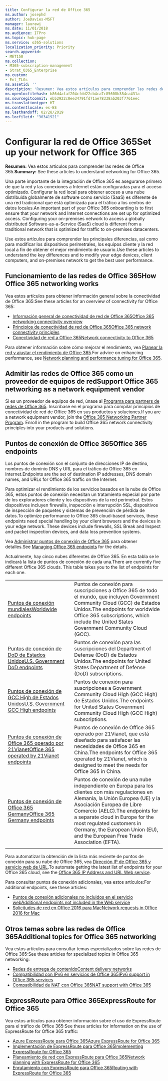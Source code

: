 ```yaml
---
title: Configurar la red de Office 365
ms.author: josephd
author: JoeDavies-MSFT
manager: laurawi
ms.date: 11/01/2018
ms.audience: ITPro
ms.topic: hub-page
ms.service: o365-solutions
localization_priority: Priority
search.appverid:
- MET150
ms.collection:
- M365-subscription-management
- Strat_O365_Enterprise
ms.custom:
- Ent_TLGs
ms.assetid: ''
description: 'Resumen: Vea estos artículos para comprender las redes de Office 365.'
ms.openlocfilehash: b86d4afaf204cfdd22cb4ca7c85608b384ca431a
ms.sourcegitcommit: eb52922c0ee34791fd71ae78338ab203f7761eec
ms.translationtype: HT
ms.contentlocale: es-ES
ms.lasthandoff: 02/28/2019
ms.locfileid: "30341921"
---
```

# <a name="set-up-your-network-for-office-365"></a><span data-ttu-id="053dc-103">Configurar la red de Office 365</span><span class="sxs-lookup"><span data-stu-id="053dc-103">Set up your network for Office 365</span></span>

<span data-ttu-id="053dc-104">**Resumen:** Vea estos artículos para comprender las redes de Office 365.</span><span class="sxs-lookup"><span data-stu-id="053dc-104">**Summary:** See these articles to understand networking for Office 365.</span></span>
  
<span data-ttu-id="053dc-p101">Una parte importante de la integración de Office 365 es asegurarse primero de que la red y las conexiones a Internet están configuradas para el acceso optimizado. Configurar la red local para obtener acceso a una nube distribuida globalmente de software como servicio (SaaS) es diferente de una red tradicional que está optimizada para el tráfico a los centros de datos locales.</span><span class="sxs-lookup"><span data-stu-id="053dc-p101">An important part of your Office 365 onboarding is to first ensure that your network and Internet connections are set up for optimized access. Configuring your on-premises network to access a globally distributed Software-as-a-Service (SaaS) cloud is different from a traditional network that is optimized for traffic to on-premises datacenters.</span></span> 

<span data-ttu-id="053dc-107">Use estos artículos para comprender las principales diferencias, así como para modificar los dispositivos perimetrales, los equipos cliente y la red local a fin de obtener el mejor rendimiento de usuario.</span><span class="sxs-lookup"><span data-stu-id="053dc-107">Use these articles to understand the key differences and to modify your  edge devices, client computers, and on-premises network to get the best user performance.</span></span>

## <a name="how-office-365-networking-works"></a><span data-ttu-id="053dc-108">Funcionamiento de las redes de Office 365</span><span class="sxs-lookup"><span data-stu-id="053dc-108">How Office 365 networking works</span></span>

<span data-ttu-id="053dc-109">Vea estos artículos para obtener información general sobre la conectividad de Office 365:</span><span class="sxs-lookup"><span data-stu-id="053dc-109">See these articles for an overview of connectivity for Office 365:</span></span>

- [<span data-ttu-id="053dc-110">Información general de conectividad de red de Office 365</span><span class="sxs-lookup"><span data-stu-id="053dc-110">Office 365 networking connectivity overview</span></span>](office-365-networking-overview.md)
- [<span data-ttu-id="053dc-111">Principios de conectividad de red de Office 365</span><span class="sxs-lookup"><span data-stu-id="053dc-111">Office 365 network connectivity principles</span></span>](office-365-network-connectivity-principles.md)
- [<span data-ttu-id="053dc-112">Conectividad de red a Office 365</span><span class="sxs-lookup"><span data-stu-id="053dc-112">Network connectivity to Office 365</span></span>](network-connectivity.md)

<span data-ttu-id="053dc-113">Para obtener información sobre cómo mejorar el rendimiento, vea [Planear la red y ajustar el rendimiento de Office 365](network-planning-and-performance.md).</span><span class="sxs-lookup"><span data-stu-id="053dc-113">For advice on enhancing performance, see [Network planning and performance tuning for Office 365](network-planning-and-performance.md).</span></span>

## <a name="support-office-365-networking-as-a-network-equipment-vendor"></a><span data-ttu-id="053dc-114">Admitir las redes de Office 365 como un proveedor de equipos de red</span><span class="sxs-lookup"><span data-stu-id="053dc-114">Support Office 365 networking as a network equipment vendor</span></span>

<span data-ttu-id="053dc-p102">Si es un proveedor de equipos de red, únase al [Programa para partners de redes de Office 365](office-365-networking-partner-program.md). Inscríbase en el programa para compilar principios de conectividad de red de Office 365 en sus productos y soluciones.</span><span class="sxs-lookup"><span data-stu-id="053dc-p102">If you are a network equipment vendor, join the [Office 365 Networking Partner Program](office-365-networking-partner-program.md). Enroll in the program to build Office 365 network connectivity principles into your products and solutions.</span></span> 

## <a name="office-365-endpoints"></a><span data-ttu-id="053dc-117">Puntos de conexión de Office 365</span><span class="sxs-lookup"><span data-stu-id="053dc-117">Office 365 endpoints</span></span>

<span data-ttu-id="053dc-118">Los puntos de conexión son el conjunto de direcciones IP de destino, nombres de dominio DNS y URL para el tráfico de Office 365 en Internet.</span><span class="sxs-lookup"><span data-stu-id="053dc-118">Endpoints are the set of destination IP addresses, DNS domain names, and URLs for Office 365 traffic on the Internet.</span></span> 

<span data-ttu-id="053dc-p103">Para optimizar el rendimiento de los servicios basados en la nube de Office 365, estos puntos de conexión necesitan un tratamiento especial por parte de los exploradores cliente y los dispositivos de la red perimetral. Estos dispositivos incluyen firewalls, inspección e interrupción SSL, dispositivos de inspección de paquetes y sistemas de prevención de pérdida de datos.</span><span class="sxs-lookup"><span data-stu-id="053dc-p103">To optimize performance to Office 365 cloud-based services, these endpoints need special handling by your client browsers and the devices in your edge network. These devices include firewalls, SSL Break and Inspect and packet inspection devices, and data loss prevention systems.</span></span>

<span data-ttu-id="053dc-121">Vea [Administrar puntos de conexión de Office 365](managing-office-365-endpoints.md) para obtener detalles.</span><span class="sxs-lookup"><span data-stu-id="053dc-121">See [Managing Office 365 endpoints](managing-office-365-endpoints.md) for the details.</span></span>

<span data-ttu-id="053dc-p104">Actualmente, hay cinco nubes diferentes de Office 365. En esta tabla se le indicará la lista de puntos de conexión de cada una.</span><span class="sxs-lookup"><span data-stu-id="053dc-p104">There are currently five different Office 365 clouds. This table takes you to the list of endpoints for each one.</span></span>

|||
|:-------|:-----|
| [<span data-ttu-id="053dc-124">Puntos de conexión mundiales</span><span class="sxs-lookup"><span data-stu-id="053dc-124">Worldwide endpoints</span></span>](urls-and-ip-address-ranges.md) | <span data-ttu-id="053dc-125">Puntos de conexión para suscripciones a Office 365 de todo el mundo, que incluyen Government Community Cloud (GCC) de Estados Unidos.</span><span class="sxs-lookup"><span data-stu-id="053dc-125">The endpoints for worldwide Office 365 subscriptions, which include the United States Government Community Cloud (GCC).</span></span> |
| [<span data-ttu-id="053dc-126">Puntos de conexión de DoD de Estados Unidos</span><span class="sxs-lookup"><span data-stu-id="053dc-126">U.S. Government DoD endpoints</span></span>](office-365-u-s-government-dod-endpoints.md) | <span data-ttu-id="053dc-127">Puntos de conexión para las suscripciones del Department of Defense (DoD) de Estados Unidos.</span><span class="sxs-lookup"><span data-stu-id="053dc-127">The endpoints for United States Department of Defense (DoD) subscriptions.</span></span> |
| [<span data-ttu-id="053dc-128">Puntos de conexión de GCC High de Estados Unidos</span><span class="sxs-lookup"><span data-stu-id="053dc-128">U.S. Government GCC High endpoints</span></span>](office-365-u-s-government-gcc-high-endpoints.md) | <span data-ttu-id="053dc-129">Puntos de conexión para suscripciones a Government Community Cloud High (GCC High) de Estados Unidos.</span><span class="sxs-lookup"><span data-stu-id="053dc-129">The endpoints for United States Government Community Cloud High (GCC High) subscriptions.</span></span> |
| [<span data-ttu-id="053dc-130">Puntos de conexión de Office 365 operado por 21Vianet</span><span class="sxs-lookup"><span data-stu-id="053dc-130">Office 365 operated by 21Vianet endpoints</span></span>](urls-and-ip-address-ranges-21vianet.md) | <span data-ttu-id="053dc-131">Puntos de conexión de Office 365 operado por 21Vianet, que está diseñado para satisfacer las necesidades de Office 365 en China.</span><span class="sxs-lookup"><span data-stu-id="053dc-131">The endpoints for Office 365 operated by 21Vianet, which is designed to meet the needs for Office 365 in China.</span></span> |
| [<span data-ttu-id="053dc-132">Puntos de conexión de Office 365 Germany</span><span class="sxs-lookup"><span data-stu-id="053dc-132">Office 365 Germany endpoints</span></span>](office-365-germany-endpoints.md) | <span data-ttu-id="053dc-133">Puntos de conexión de una nube independiente en Europa para los clientes con más regulaciones en Alemania, la Unión Europea (UE) y la Asociación Europea de Libre Comercio (AELC).</span><span class="sxs-lookup"><span data-stu-id="053dc-133">The endpoints for a separate cloud in Europe for the most regulated customers in Germany, the European Union (EU), and the European Free Trade Association (EFTA).</span></span> |
|||

<span data-ttu-id="053dc-134">Para automatizar la obtención de la lista más reciente de puntos de conexión para su nube de Office 365, vea [Dirección IP de Office 365 y servicio web de URL](office-365-ip-web-service.md).</span><span class="sxs-lookup"><span data-stu-id="053dc-134">To automate getting the latest list of endpoints for your Office 365 cloud, see the [Office 365 IP Address and URL Web service](office-365-ip-web-service.md).</span></span>

<span data-ttu-id="053dc-135">Para consultar puntos de conexión adicionales, vea estos artículos:</span><span class="sxs-lookup"><span data-stu-id="053dc-135">For additional endpoints, see these articles:</span></span>

- [<span data-ttu-id="053dc-136">Puntos de conexión adicionales no incluidos en el servicio web</span><span class="sxs-lookup"><span data-stu-id="053dc-136">Additional endpoints not included in the Web service</span></span>](additional-office365-ip-addresses-and-urls.md)
- [<span data-ttu-id="053dc-137">Solicitudes de red en Office 2016 para Mac</span><span class="sxs-lookup"><span data-stu-id="053dc-137">Network requests in Office 2016 for Mac</span></span>](network-requests-in-office-2016-for-mac.md)


## <a name="additional-topics-for-office-365-networking"></a><span data-ttu-id="053dc-138">Otros temas sobre las redes de Office 365</span><span class="sxs-lookup"><span data-stu-id="053dc-138">Additional topics for Office 365 networking</span></span>

<span data-ttu-id="053dc-139">Vea estos artículos para consultar temas especializados sobre las redes de Office 365:</span><span class="sxs-lookup"><span data-stu-id="053dc-139">See these articles for specialized topics in Office 365 networking:</span></span>

- [<span data-ttu-id="053dc-140">Redes de entrega de contenido</span><span class="sxs-lookup"><span data-stu-id="053dc-140">Content delivery networks</span></span>](content-delivery-networks.md)
- [<span data-ttu-id="053dc-141">Compatibilidad con IPv6 en servicios de Office 365</span><span class="sxs-lookup"><span data-stu-id="053dc-141">IPv6 support in Office 365 services</span></span>](ipv6-support.md)
- [<span data-ttu-id="053dc-142">Compatibilidad de NAT con Office 365</span><span class="sxs-lookup"><span data-stu-id="053dc-142">NAT support with Office 365</span></span>](nat-support-with-office-365.md)

## <a name="expressroute-for-office-365"></a><span data-ttu-id="053dc-143">ExpressRoute para Office 365</span><span class="sxs-lookup"><span data-stu-id="053dc-143">ExpressRoute for Office 365</span></span>

<span data-ttu-id="053dc-144">Vea estos artículos para obtener información sobre el uso de ExpressRoute para el tráfico de Office 365:</span><span class="sxs-lookup"><span data-stu-id="053dc-144">See these articles for information on the use of ExpressRoute for Office 365 traffic:</span></span>

- [<span data-ttu-id="053dc-145">Azure ExpressRoute para Office 365</span><span class="sxs-lookup"><span data-stu-id="053dc-145">Azure ExpressRoute for Office 365</span></span>](azure-expressroute.md)
- [<span data-ttu-id="053dc-146">Implementación de ExpressRoute para Office 365</span><span class="sxs-lookup"><span data-stu-id="053dc-146">Implementing ExpressRoute for Office 365</span></span>](implementing-expressroute.md)
- [<span data-ttu-id="053dc-147">Planeamiento de red con ExpressRoute para Office 365</span><span class="sxs-lookup"><span data-stu-id="053dc-147">Network planning with ExpressRoute for Office 365</span></span>](network-planning-with-expressroute.md)
- [<span data-ttu-id="053dc-148">Enrutamiento con ExpressRoute para Office 365</span><span class="sxs-lookup"><span data-stu-id="053dc-148">Routing with ExpressRoute for Office 365</span></span>](routing-with-expressroute.md)
